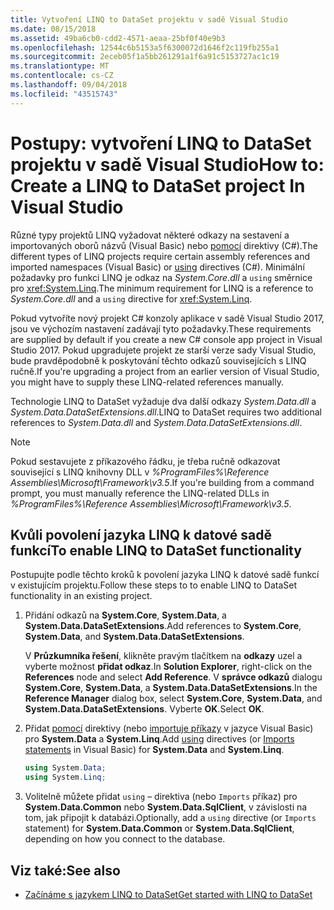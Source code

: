 ```yaml
---
title: Vytvoření LINQ to DataSet projektu v sadě Visual Studio
ms.date: 08/15/2018
ms.assetid: 49ba6cb0-cdd2-4571-aeaa-25bf0f40e9b3
ms.openlocfilehash: 12544c6b5153a5f6300072d1646f2c119fb255a1
ms.sourcegitcommit: 2eceb05f1a5bb261291a1f6a91c5153727ac1c19
ms.translationtype: MT
ms.contentlocale: cs-CZ
ms.lasthandoff: 09/04/2018
ms.locfileid: "43515743"
---
```

# <a name="how-to-create-a-linq-to-dataset-project-in-visual-studio"></a><span data-ttu-id="027d9-102">Postupy: vytvoření LINQ to DataSet projektu v sadě Visual Studio</span><span class="sxs-lookup"><span data-stu-id="027d9-102">How to: Create a LINQ to DataSet project In Visual Studio</span></span>

<span data-ttu-id="027d9-103">Různé typy projektů LINQ vyžadovat některé odkazy na sestavení a importovaných oborů názvů (Visual Basic) nebo [pomocí](../../../csharp/language-reference/keywords/using-directive.md) direktivy (C#).</span><span class="sxs-lookup"><span data-stu-id="027d9-103">The different types of LINQ projects require certain assembly references and imported namespaces (Visual Basic) or [using](../../../csharp/language-reference/keywords/using-directive.md) directives (C#).</span></span> <span data-ttu-id="027d9-104">Minimální požadavky pro funkci LINQ je odkaz na *System.Core.dll* a `using` směrnice pro <xref:System.Linq>.</span><span class="sxs-lookup"><span data-stu-id="027d9-104">The minimum requirement for LINQ is a reference to *System.Core.dll* and a `using` directive for <xref:System.Linq>.</span></span>

<span data-ttu-id="027d9-105">Pokud vytvoříte nový projekt C# konzoly aplikace v sadě Visual Studio 2017, jsou ve výchozím nastavení zadávají tyto požadavky.</span><span class="sxs-lookup"><span data-stu-id="027d9-105">These requirements are supplied by default if you create a new C# console app project in Visual Studio 2017.</span></span> <span data-ttu-id="027d9-106">Pokud upgradujete projekt ze starší verze sady Visual Studio, bude pravděpodobně k poskytování těchto odkazů souvisejících s LINQ ručně.</span><span class="sxs-lookup"><span data-stu-id="027d9-106">If you're upgrading a project from an earlier version of Visual Studio, you might have to supply these LINQ-related references manually.</span></span>

<span data-ttu-id="027d9-107">Technologie LINQ to DataSet vyžaduje dva další odkazy *System.Data.dll* a *System.Data.DataSetExtensions.dll*.</span><span class="sxs-lookup"><span data-stu-id="027d9-107">LINQ to DataSet requires two additional references to *System.Data.dll* and *System.Data.DataSetExtensions.dll*.</span></span>

> [!NOTE]
> <span data-ttu-id="027d9-108">Pokud sestavujete z příkazového řádku, je třeba ručně odkazovat související s LINQ knihovny DLL v *%ProgramFiles%\Reference Assemblies\Microsoft\Framework\v3.5*.</span><span class="sxs-lookup"><span data-stu-id="027d9-108">If you're building from a command prompt, you must manually reference the LINQ-related DLLs in *%ProgramFiles%\Reference Assemblies\Microsoft\Framework\v3.5*.</span></span>

## <a name="to-enable-linq-to-dataset-functionality"></a><span data-ttu-id="027d9-109">Kvůli povolení jazyka LINQ k datové sadě funkcí</span><span class="sxs-lookup"><span data-stu-id="027d9-109">To enable LINQ to DataSet functionality</span></span>

<span data-ttu-id="027d9-110">Postupujte podle těchto kroků k povolení jazyka LINQ k datové sadě funkcí v existujícím projektu.</span><span class="sxs-lookup"><span data-stu-id="027d9-110">Follow these steps to to enable LINQ to DataSet functionality in an existing project.</span></span>

1. <span data-ttu-id="027d9-111">Přidání odkazů na **System.Core**, **System.Data**, a **System.Data.DataSetExtensions**.</span><span class="sxs-lookup"><span data-stu-id="027d9-111">Add references to **System.Core**, **System.Data**, and **System.Data.DataSetExtensions**.</span></span>

   <span data-ttu-id="027d9-112">V **Průzkumníka řešení**, klikněte pravým tlačítkem na **odkazy** uzel a vyberte možnost **přidat odkaz**.</span><span class="sxs-lookup"><span data-stu-id="027d9-112">In **Solution Explorer**, right-click on the **References** node and select **Add Reference**.</span></span> <span data-ttu-id="027d9-113">V **správce odkazů** dialogu **System.Core**, **System.Data**, a **System.Data.DataSetExtensions**.</span><span class="sxs-lookup"><span data-stu-id="027d9-113">In the **Reference Manager** dialog box, select **System.Core**, **System.Data**, and **System.Data.DataSetExtensions**.</span></span> <span data-ttu-id="027d9-114">Vyberte **OK**.</span><span class="sxs-lookup"><span data-stu-id="027d9-114">Select **OK**.</span></span>

1. <span data-ttu-id="027d9-115">Přidat [pomocí](../../../csharp/language-reference/keywords/using-directive.md) direktivy (nebo [importuje příkazy](../../../visual-basic/language-reference/statements/imports-statement-net-namespace-and-type.md) v jazyce Visual Basic) pro **System.Data** a **System.Linq**.</span><span class="sxs-lookup"><span data-stu-id="027d9-115">Add [using](../../../csharp/language-reference/keywords/using-directive.md) directives (or [Imports statements](../../../visual-basic/language-reference/statements/imports-statement-net-namespace-and-type.md) in Visual Basic) for **System.Data** and **System.Linq**.</span></span>

   ```csharp
   using System.Data;
   using System.Linq;
   ```

1. <span data-ttu-id="027d9-116">Volitelně můžete přidat `using` – direktiva (nebo `Imports` příkaz) pro **System.Data.Common** nebo **System.Data.SqlClient**, v závislosti na tom, jak připojit k databázi.</span><span class="sxs-lookup"><span data-stu-id="027d9-116">Optionally, add a `using` directive (or `Imports` statement) for **System.Data.Common** or **System.Data.SqlClient**, depending on how you connect to the database.</span></span>

## <a name="see-also"></a><span data-ttu-id="027d9-117">Viz také:</span><span class="sxs-lookup"><span data-stu-id="027d9-117">See also</span></span>

- [<span data-ttu-id="027d9-118">Začínáme s jazykem LINQ to DataSet</span><span class="sxs-lookup"><span data-stu-id="027d9-118">Get started with LINQ to DataSet</span></span>](../../../../docs/framework/data/adonet/getting-started-linq-to-dataset.md)
